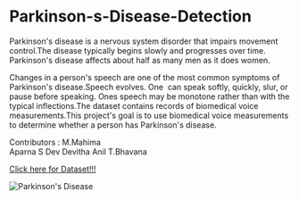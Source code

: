 # Parkinson-s-Disease-Detection
Parkinson's disease is a nervous system disorder that impairs movement control.The disease typically begins slowly and progresses over time. Parkinson's disease affects about half as many men as it does women.


Changes in a person's speech are one of the most common symptoms of Parkinson's disease.Speech evolves. One  can speak softly, quickly, slur, or pause before speaking. Ones speech may be monotone rather than with the typical inflections.The dataset contains records of biomedical voice measurements.This project's goal is to use biomedical voice measurements to determine whether a person has Parkinson's disease.


Contributors :
M.Mahima<br>
Aparna S Dev
Devitha Anil
T.Bhavana 

[Click here for Dataset!!!](https://archive.ics.uci.edu/ml/datasets/parkinsons)


![Parkinson's Disease](https://www.drprempillay.org/wp-content/uploads/2015/08/ParkinsonsDisease.png)
